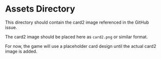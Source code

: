 # Assets Directory

This directory should contain the card2 image referenced in the GitHub issue.

The card2 image should be placed here as `card2.png` or similar format.

For now, the game will use a placeholder card design until the actual card2 image is added.